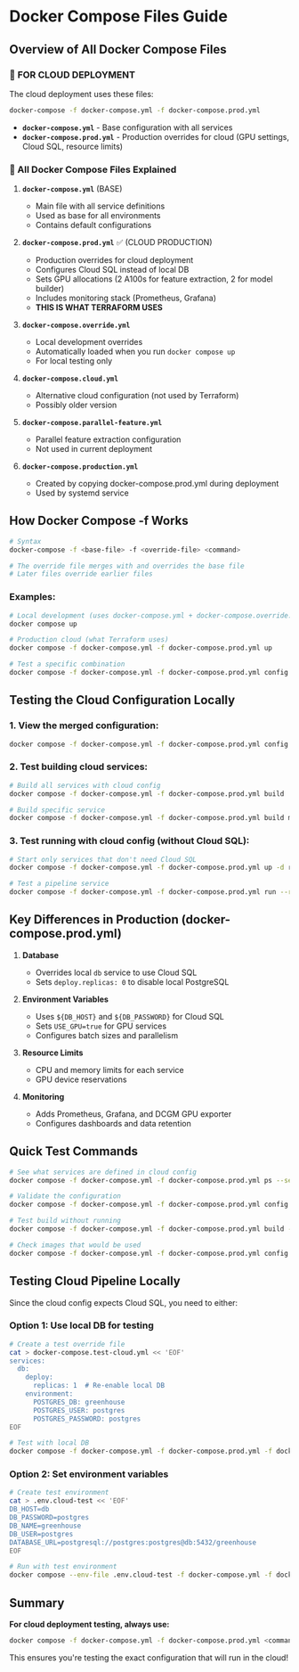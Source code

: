 # Docker Compose Files Guide

## Overview of All Docker Compose Files

### 🚀 **FOR CLOUD DEPLOYMENT**
The cloud deployment uses these files:
```bash
docker-compose -f docker-compose.yml -f docker-compose.prod.yml
```

- **`docker-compose.yml`** - Base configuration with all services
- **`docker-compose.prod.yml`** - Production overrides for cloud (GPU settings, Cloud SQL, resource limits)

### 📁 All Docker Compose Files Explained

1. **`docker-compose.yml`** (BASE)
   - Main file with all service definitions
   - Used as base for all environments
   - Contains default configurations

2. **`docker-compose.prod.yml`** ✅ (CLOUD PRODUCTION)
   - Production overrides for cloud deployment
   - Configures Cloud SQL instead of local DB
   - Sets GPU allocations (2 A100s for feature extraction, 2 for model builder)
   - Includes monitoring stack (Prometheus, Grafana)
   - **THIS IS WHAT TERRAFORM USES**

3. **`docker-compose.override.yml`**
   - Local development overrides
   - Automatically loaded when you run `docker compose up`
   - For local testing only

4. **`docker-compose.cloud.yml`**
   - Alternative cloud configuration (not used by Terraform)
   - Possibly older version

5. **`docker-compose.parallel-feature.yml`**
   - Parallel feature extraction configuration
   - Not used in current deployment

6. **`docker-compose.production.yml`**
   - Created by copying docker-compose.prod.yml during deployment
   - Used by systemd service

## How Docker Compose -f Works

```bash
# Syntax
docker-compose -f <base-file> -f <override-file> <command>

# The override file merges with and overrides the base file
# Later files override earlier files
```

### Examples:

```bash
# Local development (uses docker-compose.yml + docker-compose.override.yml automatically)
docker compose up

# Production cloud (what Terraform uses)
docker compose -f docker-compose.yml -f docker-compose.prod.yml up

# Test a specific combination
docker compose -f docker-compose.yml -f docker-compose.prod.yml config  # Shows merged config
```

## Testing the Cloud Configuration Locally

### 1. View the merged configuration:
```bash
docker compose -f docker-compose.yml -f docker-compose.prod.yml config > merged-cloud-config.yml
```

### 2. Test building cloud services:
```bash
# Build all services with cloud config
docker compose -f docker-compose.yml -f docker-compose.prod.yml build

# Build specific service
docker compose -f docker-compose.yml -f docker-compose.prod.yml build model_builder
```

### 3. Test running with cloud config (without Cloud SQL):
```bash
# Start only services that don't need Cloud SQL
docker compose -f docker-compose.yml -f docker-compose.prod.yml up -d redis prometheus grafana

# Test a pipeline service
docker compose -f docker-compose.yml -f docker-compose.prod.yml run --rm rust_pipeline cargo --version
```

## Key Differences in Production (docker-compose.prod.yml)

1. **Database**
   - Overrides local `db` service to use Cloud SQL
   - Sets `deploy.replicas: 0` to disable local PostgreSQL

2. **Environment Variables**
   - Uses `${DB_HOST}` and `${DB_PASSWORD}` for Cloud SQL
   - Sets `USE_GPU=true` for GPU services
   - Configures batch sizes and parallelism

3. **Resource Limits**
   - CPU and memory limits for each service
   - GPU device reservations

4. **Monitoring**
   - Adds Prometheus, Grafana, and DCGM GPU exporter
   - Configures dashboards and data retention

## Quick Test Commands

```bash
# See what services are defined in cloud config
docker compose -f docker-compose.yml -f docker-compose.prod.yml ps --services

# Validate the configuration
docker compose -f docker-compose.yml -f docker-compose.prod.yml config --quiet && echo "✅ Config is valid"

# Test build without running
docker compose -f docker-compose.yml -f docker-compose.prod.yml build --dry-run

# Check images that would be used
docker compose -f docker-compose.yml -f docker-compose.prod.yml config | grep "image:"
```

## Testing Cloud Pipeline Locally

Since the cloud config expects Cloud SQL, you need to either:

### Option 1: Use local DB for testing
```bash
# Create a test override file
cat > docker-compose.test-cloud.yml << 'EOF'
services:
  db:
    deploy:
      replicas: 1  # Re-enable local DB
    environment:
      POSTGRES_DB: greenhouse
      POSTGRES_USER: postgres
      POSTGRES_PASSWORD: postgres
EOF

# Test with local DB
docker compose -f docker-compose.yml -f docker-compose.prod.yml -f docker-compose.test-cloud.yml up -d db
```

### Option 2: Set environment variables
```bash
# Create test environment
cat > .env.cloud-test << 'EOF'
DB_HOST=db
DB_PASSWORD=postgres
DB_NAME=greenhouse
DB_USER=postgres
DATABASE_URL=postgresql://postgres:postgres@db:5432/greenhouse
EOF

# Run with test environment
docker compose --env-file .env.cloud-test -f docker-compose.yml -f docker-compose.prod.yml up
```

## Summary

**For cloud deployment testing, always use:**
```bash
docker compose -f docker-compose.yml -f docker-compose.prod.yml <command>
```

This ensures you're testing the exact configuration that will run in the cloud!